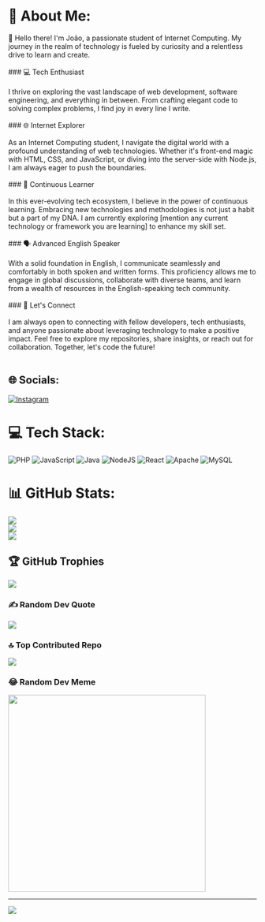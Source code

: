# 💫 About Me:
👋 Hello there! I'm João, a passionate student of Internet Computing. My journey in the realm of technology is fueled by curiosity and a relentless drive to learn and create.<br><br>### 💻 Tech Enthusiast<br><br>I thrive on exploring the vast landscape of web development, software engineering, and everything in between. From crafting elegant code to solving complex problems, I find joy in every line I write.<br><br>### 🌐 Internet Explorer<br><br>As an Internet Computing student, I navigate the digital world with a profound understanding of web technologies. Whether it's front-end magic with HTML, CSS, and JavaScript, or diving into the server-side with Node.js, I am always eager to push the boundaries.<br><br>### 🚀 Continuous Learner<br><br>In this ever-evolving tech ecosystem, I believe in the power of continuous learning. Embracing new technologies and methodologies is not just a habit but a part of my DNA. I am currently exploring [mention any current technology or framework you are learning] to enhance my skill set.<br><br>### 🗣️ Advanced English Speaker<br><br>With a solid foundation in English, I communicate seamlessly and comfortably in both spoken and written forms. This proficiency allows me to engage in global discussions, collaborate with diverse teams, and learn from a wealth of resources in the English-speaking tech community.<br><br>### 🤝 Let's Connect<br><br>I am always open to connecting with fellow developers, tech enthusiasts, and anyone passionate about leveraging technology to make a positive impact. Feel free to explore my repositories, share insights, or reach out for collaboration. Together, let's code the future!<br><br>


## 🌐 Socials:
[![Instagram](https://img.shields.io/badge/Instagram-%23E4405F.svg?logo=Instagram&logoColor=white)](https://instagram.com/jp_az3vedo) 

# 💻 Tech Stack:
![PHP](https://img.shields.io/badge/php-%23777BB4.svg?style=for-the-badge&logo=php&logoColor=white) ![JavaScript](https://img.shields.io/badge/javascript-%23323330.svg?style=for-the-badge&logo=javascript&logoColor=%23F7DF1E) ![Java](https://img.shields.io/badge/java-%23ED8B00.svg?style=for-the-badge&logo=openjdk&logoColor=white) ![NodeJS](https://img.shields.io/badge/node.js-6DA55F?style=for-the-badge&logo=node.js&logoColor=white) ![React](https://img.shields.io/badge/react-%2320232a.svg?style=for-the-badge&logo=react&logoColor=%2361DAFB) ![Apache](https://img.shields.io/badge/apache-%23D42029.svg?style=for-the-badge&logo=apache&logoColor=white) ![MySQL](https://img.shields.io/badge/mysql-%2300000f.svg?style=for-the-badge&logo=mysql&logoColor=white)
# 📊 GitHub Stats:
![](https://github-readme-stats.vercel.app/api?username=joaostazevedo172&theme=radical&hide_border=false&include_all_commits=true&count_private=true)<br/>
![](https://github-readme-streak-stats.herokuapp.com/?user=joaostazevedo172&theme=radical&hide_border=false)<br/>
![](https://github-readme-stats.vercel.app/api/top-langs/?username=joaostazevedo172&theme=radical&hide_border=false&include_all_commits=true&count_private=true&layout=compact)

## 🏆 GitHub Trophies
![](https://github-profile-trophy.vercel.app/?username=joaostazevedo172&theme=radical&no-frame=false&no-bg=true&margin-w=4)

### ✍️ Random Dev Quote
![](https://quotes-github-readme.vercel.app/api?type=horizontal&theme=radical)

### 🔝 Top Contributed Repo
![](https://github-contributor-stats.vercel.app/api?username=joaostazevedo172&limit=5&theme=dark&combine_all_yearly_contributions=true)

### 😂 Random Dev Meme
<img src='https://randommeme-five.vercel.app/' style="height: 400px;"/>

---
[![](https://visitcount.itsvg.in/api?id=joaostazevedo172&icon=0&color=0)](https://visitcount.itsvg.in)

<!-- Proudly created with GPRM ( https://gprm.itsvg.in ) -->